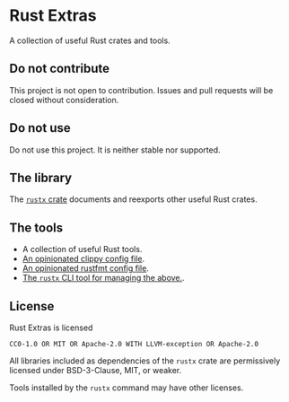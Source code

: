 # Rust Extras

A collection of useful Rust crates and tools.


## Do not contribute

This project is not open to contribution.
Issues and pull requests will be closed without consideration.


## Do not use

Do not use this project.
It is neither stable nor supported.


## The library

The [`rustx` crate](todo)
documents and reexports other useful Rust crates.


## The tools

- A collection of useful Rust tools.
- [An opinionated clippy config file](clippy.toml).
- [An opinionated rustfmt config file](rustfmt.toml).
- [The `rustx` CLI tool for managing the above.](todo).


## License

Rust Extras is licensed

    CC0-1.0 OR MIT OR Apache-2.0 WITH LLVM-exception OR Apache-2.0

All libraries included as dependencies of the `rustx` crate
are permissively licensed under BSD-3-Clause, MIT, or weaker.

Tools installed by the `rustx` command may have other licenses.

